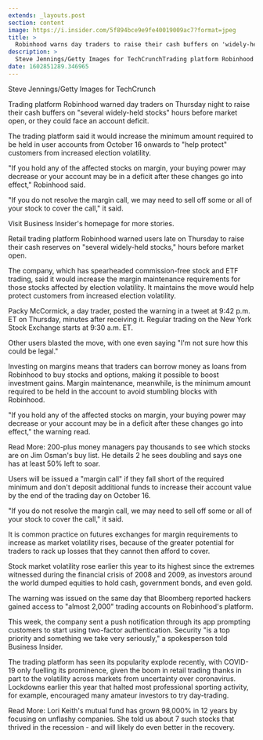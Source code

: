 ```yaml
--- 
extends: _layouts.post 
section: content 
image: https://i.insider.com/5f894bce9e9fe40019009ac7?format=jpeg 
title: > 
  Robinhood warns day traders to raise their cash buffers on 'widely-held stocks' hours before market open 
description: > 
  Steve Jennings/Getty Images for TechCrunchTrading platform Robinhood warned day traders on Thursday night to raise their cash buffers on "several widely-held stocks" hours before market open, or they could face an account deficit.Retail trading platform Robinhood warned users late on Thursday to raise their cash reserves on "several widely-held stocks," hours before market open.The company, which has spearheaded commission-free stock and ETF trading, said it would increase the margin maintenance requirements for those stocks affected by election volatility.Investing on margins means that traders can borrow money as loans from Robinhood to buy stocks and options, making it possible to boost investment gains.Stock market volatility rose earlier this year to its highest since the extremes witnessed during the financial crisis of 2008 and 2009, as investors around the world dumped equities to hold cash, government bonds, and even gold. 
date: 1602851289.346965 
--- 
```

Steve Jennings/Getty Images for TechCrunch

Trading platform Robinhood warned day traders on Thursday night to raise their cash buffers on "several widely-held stocks" hours before market open, or they could face an account deficit.

The trading platform said it would increase the minimum amount required to be held in user accounts from October 16 onwards to "help protect" customers from increased election volatility.

"If you hold any of the affected stocks on margin, your buying power may decrease or your account may be in a deficit after these changes go into effect," Robinhood said.

"If you do not resolve the margin call, we may need to sell off some or all of your stock to cover the call," it said.

Visit Business Insider's homepage for more stories.

Retail trading platform Robinhood warned users late on Thursday to raise their cash reserves on "several widely-held stocks," hours before market open.

The company, which has spearheaded commission-free stock and ETF trading, said it would increase the margin maintenance requirements for those stocks affected by election volatility. It maintains the move would help protect customers from increased election volatility.

Packy McCormick, a day trader, posted the warning in a tweet at 9:42 p.m. ET on Thursday, minutes after receiving it. Regular trading on the New York Stock Exchange starts at 9:30 a.m. ET.

Other users blasted the move, with one even saying "I'm not sure how this could be legal."

Investing on margins means that traders can borrow money as loans from Robinhood to buy stocks and options, making it possible to boost investment gains. Margin maintenance, meanwhile, is the minimum amount required to be held in the account to avoid stumbling blocks with Robinhood.

"If you hold any of the affected stocks on margin, your buying power may decrease or your account may be in a deficit after these changes go into effect," the warning read.

Read More: 200-plus money managers pay thousands to see which stocks are on Jim Osman's buy list. He details 2 he sees doubling and says one has at least 50% left to soar.

Users will be issued a "margin call" if they fall short of the required minimum and don't deposit additional funds to increase their account value by the end of the trading day on October 16.

"If you do not resolve the margin call, we may need to sell off some or all of your stock to cover the call," it said.

It is common practice on futures exchanges for margin requirements to increase as market volatility rises, because of the greater potential for traders to rack up losses that they cannot then afford to cover.

Stock market volatility rose earlier this year to its highest since the extremes witnessed during the financial crisis of 2008 and 2009, as investors around the world dumped equities to hold cash, government bonds, and even gold.

The warning was issued on the same day that Bloomberg reported hackers gained access to "almost 2,000" trading accounts on Robinhood's platform.

This week, the company sent a push notification through its app prompting customers to start using two-factor authentication. Security "is a top priority and something we take very seriously," a spokesperson told Business Insider.

The trading platform has seen its popularity explode recently, with COVID-19 only fuelling its prominence, given the boom in retail trading thanks in part to the volatility across markets from uncertainty over coronavirus. Lockdowns earlier this year that halted most professional sporting activity, for example, encouraged many amateur investors to try day-trading.

Read More: Lori Keith's mutual fund has grown 98,000% in 12 years by focusing on unflashy companies. She told us about 7 such stocks that thrived in the recession - and will likely do even better in the recovery.